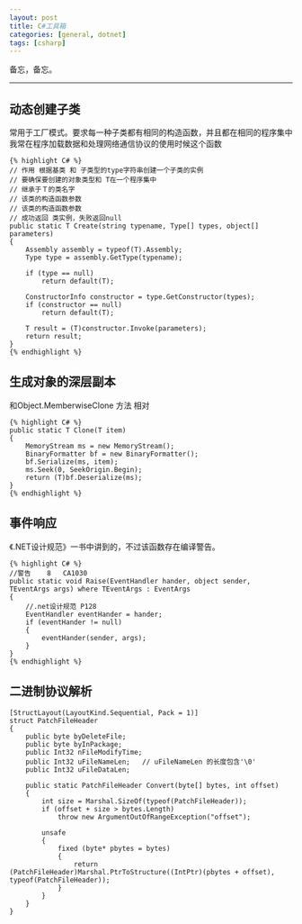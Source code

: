 ```yaml
---
layout: post
title: C#工具箱
categories: [general, dotnet]
tags: [csharp]
---
```


备忘，备忘。

----------

## 动态创建子类 ##

常用于工厂模式。要求每一种子类都有相同的构造函数，并且都在相同的程序集中
我常在程序加载数据和处理网络通信协议的使用时候这个函数

    {% highlight C# %}
    // 作用 根据基类 和 子类型的type字符串创建一个子类的实例        
    // 要确保要创建的对象类型和 T在一个程序集中       
    // 继承于Ｔ的类名字
    // 该类的构造函数参数       
    // 该类的构造函数参数       
    // 成功返回 类实例，失败返回null
    public static T Create(string typename, Type[] types, object[] parameters)
    {
        Assembly assembly = typeof(T).Assembly;
        Type type = assembly.GetType(typename);
    
        if (type == null)
            return default(T);
    
        ConstructorInfo constructor = type.GetConstructor(types);
        if (constructor == null)
            return default(T);
    
        T result = (T)constructor.Invoke(parameters);
        return result;
    }
    {% endhighlight %}

## 生成对象的深层副本 ##
和Object.MemberwiseClone 方法 相对

    {% highlight C# %}
    public static T Clone(T item)       
    {
        MemoryStream ms = new MemoryStream();            
        BinaryFormatter bf = new BinaryFormatter();
        bf.Serialize(ms, item);
        ms.Seek(0, SeekOrigin.Begin);
        return (T)bf.Deserialize(ms);
    }
    {% endhighlight %}

## 事件响应 ##
《.NET设计规范》一书中讲到的，不过该函数存在编译警告。

    {% highlight C# %}
    //警告    8   CA1030
    public static void Raise(EventHandler hander, object sender, TEventArgs args) where TEventArgs : EventArgs
    {
        //.net设计规范 P128
        EventHandler eventHander = hander;
        if (eventHander != null)
        {
            eventHander(sender, args);
        }
    }
    {% endhighlight %}

## 二进制协议解析 ##
    [StructLayout(LayoutKind.Sequential, Pack = 1)]
    struct PatchFileHeader
    {
        public byte byDeleteFile;
        public byte byInPackage;
        public Int32 nFileModifyTime;
        public Int32 uFileNameLen;   // uFileNameLen 的长度包含'\0'
        public Int32 uFileDataLen;

        public static PatchFileHeader Convert(byte[] bytes, int offset)
        {
            int size = Marshal.SizeOf(typeof(PatchFileHeader));
            if (offset + size > bytes.Length)
                throw new ArgumentOutOfRangeException("offset");

            unsafe
            {
                fixed (byte* pbytes = bytes)
                {
                    return (PatchFileHeader)Marshal.PtrToStructure((IntPtr)(pbytes + offset), typeof(PatchFileHeader));
                }
            }
        }
    }